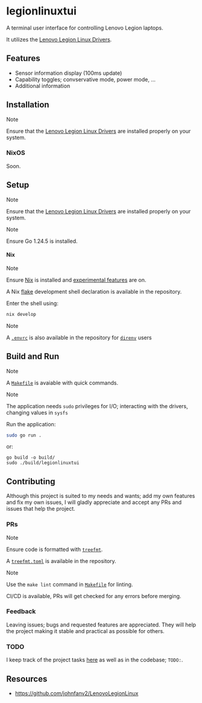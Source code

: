 # legionlinuxtui

A terminal user interface for controlling Lenovo Legion laptops.

It utilizes the [Lenovo Legion Linux Drivers](https://github.com/johnfanv2/LenovoLegionLinux).

<!-- TODO: demonstration -->

## Features

- Sensor information display (100ms update)
- Capability toggles; convservative mode, power mode, ...
- Additional information

## Installation

> [!NOTE]
>
> Ensure that the [Lenovo Legion Linux Drivers](https://github.com/johnfanv2/LenovoLegionLinux)
> are installed properly on your system.

### NixOS

Soon.

## Setup

> [!NOTE]
>
> Ensure that the [Lenovo Legion Linux Drivers](https://github.com/johnfanv2/LenovoLegionLinux)
> are installed properly on your system.

> [!NOTE]
>
> Ensure Go 1.24.5 is installed.

#### Nix

> [!NOTE]
>
> Ensure [Nix](https://nixos.org/) is installed and
> [experimental features](https://nixos.wiki/wiki/Flakes) are on.

A Nix [flake](./flake.nix) development shell declaration is available in the repository.

Enter the shell using:

```sh
nix develop
```

> [!NOTE]
>
> A [`.envrc`](./.envrc) is also available in the repository for
> [`direnv`](https://github.com/direnv/direnv) users

## Build and Run

> [!NOTE]
>
> A [`Makefile`](./Makefile) is avaiable with quick commands.

> [!NOTE]
>
> The application needs `sudo` privileges for I/O; interacting with the drivers,
> changing values in `sysfs`

Run the application:

```sh
sudo go run .
```

or:

```
go build -o build/
sudo ./build/legionlinuxtui
```

## Contributing

Although this project is suited to my needs and wants;
add my own features and fix my own issues,
I will gladly appreciate and accept any PRs and issues that help the project.

### PRs

> [!NOTE]
>
> Ensure code is formatted with [`treefmt`](https://github.com/numtide/treefmt).
>
> A [`treefmt.toml`](./treefmt.toml) is available in the repository.

> [!NOTE]
>
> Use the `make lint` command in [`Makefile`](./Makefile) for linting.

CI/CD is available, PRs will get checked for any errors before merging.

### Feedback

Leaving issues; bugs and requested features are appreciated.
They will help the project making it stable and practical as possible for others.

### TODO

I keep track of the project tasks [here](./TODO.md) as well as in the codebase; `TODO:`.

## Resources

- https://github.com/johnfanv2/LenovoLegionLinux
